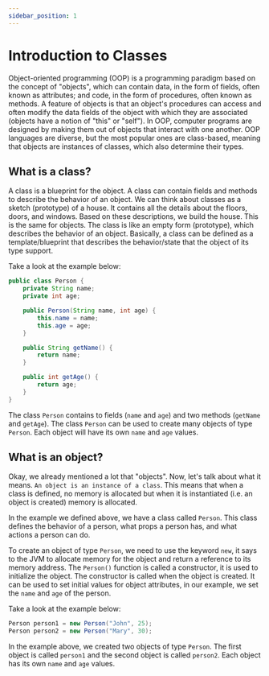 ```yaml
---
sidebar_position: 1
---
```


# Introduction to Classes

Object-oriented programming (OOP) is a programming paradigm based on the concept of "objects", which can contain data, in the form of fields, often known as attributes; and code, in the form of procedures, often known as methods. A feature of objects is that an object's procedures can access and often modify the data fields of the object with which they are associated (objects have a notion of "this" or "self"). In OOP, computer programs are designed by making them out of objects that interact with one another. OOP languages are diverse, but the most popular ones are class-based, meaning that objects are instances of classes, which also determine their types.

## What is a class?

A class is a blueprint for the object. A class can contain fields and methods to describe the behavior of an object. We can think about classes as a sketch (prototype) of a house. It contains all the details about the floors, doors, and windows. Based on these descriptions, we build the house. This is the same for objects. The class is like an empty form (prototype), which describes the behavior of an object.
Basically, a class can be defined as a template/blueprint that describes the behavior/state that the object of its type support.

Take a look at the example below:

```java
public class Person {
    private String name;
    private int age;

    public Person(String name, int age) {
        this.name = name;
        this.age = age;
    }

    public String getName() {
        return name;
    }

    public int getAge() {
        return age;
    }
}
```

The class `Person` contains to fields (`name` and `age`) and two methods (`getName` and `getAge`). The class `Person` can be used to create many objects of type `Person`. Each object will have its own `name` and `age` values.

## What is an object?

Okay, we already mentioned a lot that "objects". Now, let's talk about what it means.
`An object is an instance of a class`. This means that when a class is defined, no memory is allocated but when it is instantiated (i.e. an object is created) memory is allocated.

In the example we defined above, we have a class called `Person`. This class defines the behavior of a person, what props a person has, and what actions a person can do.

To create an object of type `Person`, we need to use the keyword `new`, it says to the JVM to allocate memory for the object and return a reference to its memory address. The `Person()` function is called a constructor, it is used to initialize the object. The constructor is called when the object is created. It can be used to set initial values for object attributes, in our example, we set the `name` and `age` of the person.

Take a look at the example below:

```java
Person person1 = new Person("John", 25);
Person person2 = new Person("Mary", 30);
```

In the example above, we created two objects of type `Person`. The first object is called `person1` and the second object is called `person2`. Each object has its own `name` and `age` values.
